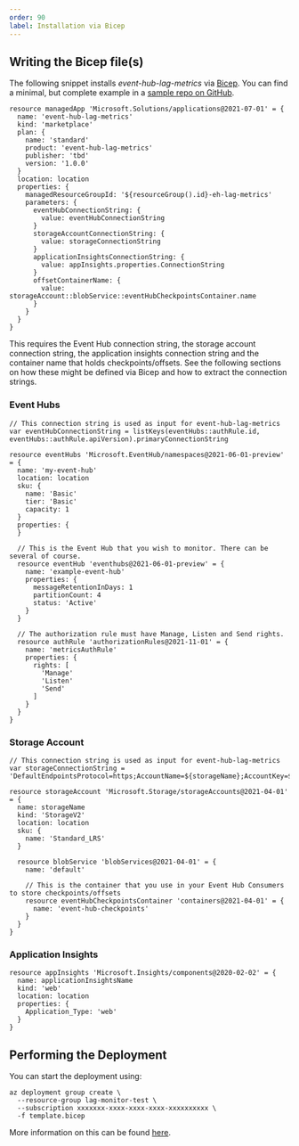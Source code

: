 ```yaml
--- 
order: 90
label: Installation via Bicep
---
```


## Writing the Bicep file(s)

The following snippet installs _event-hub-lag-metrics_ via [Bicep](https://github.com/Azure/bicep). You can find
a minimal, but complete example in a [sample repo on GitHub](https://github.com/huditech/event-hub-lag-metrics-sample).

```bicep
resource managedApp 'Microsoft.Solutions/applications@2021-07-01' = {
  name: 'event-hub-lag-metrics'
  kind: 'marketplace'
  plan: {
    name: 'standard'
    product: 'event-hub-lag-metrics'
    publisher: 'tbd'
    version: '1.0.0'
  }
  location: location
  properties: {
    managedResourceGroupId: '${resourceGroup().id}-eh-lag-metrics'
    parameters: {
      eventHubConnectionString: {
        value: eventHubConnectionString
      }
      storageAccountConnectionString: {
        value: storageConnectionString
      }
      applicationInsightsConnectionString: {
        value: appInsights.properties.ConnectionString
      }
      offsetContainerName: {
        value: storageAccount::blobService::eventHubCheckpointsContainer.name
      }
    }
  }
}
```

This requires the Event Hub connection string, the storage account connection string, 
the application insights connection string and the container name that holds checkpoints/offsets.
See the following sections on how these might be defined via Bicep and how to extract
the connection strings.


### Event Hubs

```bicep
// This connection string is used as input for event-hub-lag-metrics
var eventHubConnectionString = listKeys(eventHubs::authRule.id, eventHubs::authRule.apiVersion).primaryConnectionString

resource eventHubs 'Microsoft.EventHub/namespaces@2021-06-01-preview' = {
  name: 'my-event-hub'
  location: location
  sku: {
    name: 'Basic'
    tier: 'Basic'
    capacity: 1
  }
  properties: {
  }

  // This is the Event Hub that you wish to monitor. There can be several of course.
  resource eventHub 'eventhubs@2021-06-01-preview' = {
    name: 'example-event-hub'
    properties: {
      messageRetentionInDays: 1
      partitionCount: 4
      status: 'Active'
    }
  }

  // The authorization rule must have Manage, Listen and Send rights.
  resource authRule 'authorizationRules@2021-11-01' = {
    name: 'metricsAuthRule'
    properties: {
      rights: [
        'Manage'
        'Listen'
        'Send'
      ]
    }
  }
}
```

### Storage Account

```bicep
// This connection string is used as input for event-hub-lag-metrics
var storageConnectionString = 'DefaultEndpointsProtocol=https;AccountName=${storageName};AccountKey=${storageKey};EndpointSuffix=${environment().suffixes.storage}'

resource storageAccount 'Microsoft.Storage/storageAccounts@2021-04-01' = {
  name: storageName
  kind: 'StorageV2'
  location: location
  sku: {
    name: 'Standard_LRS'
  }

  resource blobService 'blobServices@2021-04-01' = {
    name: 'default'
    
    // This is the container that you use in your Event Hub Consumers to store checkpoints/offsets
    resource eventHubCheckpointsContainer 'containers@2021-04-01' = {
      name: 'event-hub-checkpoints'
    }
  }
}
```

### Application Insights

```bicep
resource appInsights 'Microsoft.Insights/components@2020-02-02' = {
  name: applicationInsightsName
  kind: 'web'
  location: location
  properties: {
    Application_Type: 'web'
  }
}
```

## Performing the Deployment

You can start the deployment using:

```
az deployment group create \
  --resource-group lag-monitor-test \
  --subscription xxxxxxx-xxxx-xxxx-xxxx-xxxxxxxxxx \
  -f template.bicep 
```

More information on this can be found [here](https://learn.microsoft.com/en-us/azure/azure-resource-manager/bicep/deploy-cli).

